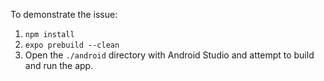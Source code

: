To demonstrate the issue:

1. `npm install`
2. `expo prebuild --clean`
3. Open the `./android` directory with Android Studio and attempt to build and run the app.
